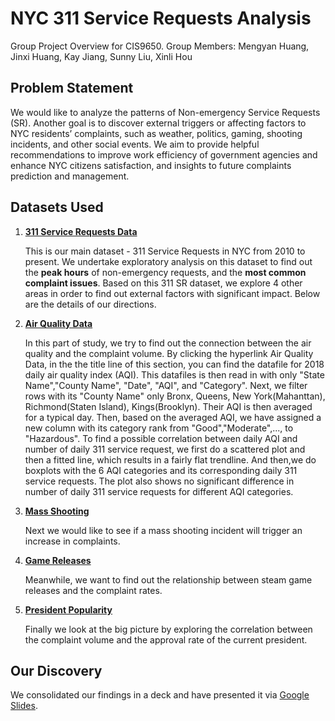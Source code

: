 # NYC 311 Service Requests Analysis

Group Project Overview for CIS9650.
Group Members: Mengyan Huang, Jinxi Huang, Kay Jiang, Sunny Liu, Xinli Hou

## Problem Statement
We would like to analyze the patterns of Non-emergency Service Requests (SR). Another goal is to discover external triggers or affecting factors to NYC residents’ complaints, such as weather, politics, gaming, shooting incidents, and other social events. We aim to provide helpful recommendations to improve work efficiency of government agencies and enhance NYC citizens satisfaction, and insights to future complaints prediction and management. 

## Datasets Used
1. **[311 Service Requests Data](https://data.cityofnewyork.us/Social-Services/311-Service-Requests-from-2010-to-Present/erm2-nwe9)**

	This is our main dataset - 311 Service Requests in NYC from 2010 to present. We undertake exploratory analysis on this dataset to find out the **peak hours** of non-emergency requests, and the **most common complaint issues**.
Based on this 311 SR dataset, we explore 4 other areas in order to find out external factors with significant impact. Below are the details of our directions.

2. **[Air Quality Data](https://aqs.epa.gov/aqsweb/airdata/download_files.html)**

	In this part of study, we try to find out the connection between the air quality and the complaint volume.  By clicking the hyperlink Air Quality Data, in the the title line of this section, you can find the datafile for 2018 daily air quality index (AQI). This datafiles is then read in with only "State Name","County Name", "Date", "AQI", and "Category". Next, we filter rows with its "County Name" only Bronx, Queens, New York(Mahanttan), Richmond(Staten Island), Kings(Brooklyn). Their AQI is then averaged for a typical day. Then, based on the averaged AQI, we have assigned a new column with its category rank from "Good","Moderate",..., to "Hazardous". To find a possible correlation between daily AQI and number of daily 311 service request, we first do a scattered plot and then a fitted line, which results in a fairly flat trendline. And then,we do boxplots with the 6 AQI categories and its corresponding daily 311 service requests. The plot also shows no significant difference in number of daily 311 service requests for different AQI categories.

3. **[Mass Shooting](https://www.motherjones.com/politics/2012/12/mass-shootings-mother-jones-full-data/ )**

	Next we would like to see if a mass shooting incident will trigger an increase in complaints.

4. **[Game Releases](https://www.kaggle.com/nikdavis/steam-store-games)**

	Meanwhile, we want to find out the relationship between steam game releases and the complaint rates.

5. **[President Popularity](https://www.kaggle.com/vkat72293/presidential-approval-ratings)**

	Finally we look at the big picture by exploring the correlation between the complaint volume and the approval rate of the current president. 


## Our Discovery

We consolidated our findings in a deck and have presented it via [Google Slides](https://docs.google.com/presentation/d/1en7uFHJYv60zOgmxJKyNdhBjIxUAko3qAfyzLncFQOc/edit?usp=sharing).
